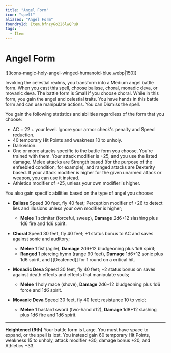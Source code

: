 ```yaml
---
title: "Angel Form"
icon: "spell"
aliases: "Angel Form"
foundryId: Item.bfnzyGo226lwQPuD
tags:
  - Item
---
```


# Angel Form
![[icons-magic-holy-angel-winged-humanoid-blue.webp|150]]

Invoking the celestial realms, you transform into a Medium angel battle form. When you cast this spell, choose balisse, choral, monadic deva, or movanic deva. The battle form is Small if you choose choral. While in this form, you gain the angel and celestial traits. You have hands in this battle form and can use manipulate actions. You can Dismiss the spell.

You gain the following statistics and abilities regardless of the form that you choose:

*   AC = 22 + your level. Ignore your armor check's penalty and Speed reduction.
*   40 temporary Hit Points and weakness 10 to unholy.
*   Darkvision.
*   One or more attacks specific to the battle form you choose. You're trained with them. Your attack modifier is +25, and you use the listed damage. Melee attacks are Strength based (for the purpose of the enfeebled condition, for example), and ranged attacks are Dexterity based. If your attack modifier is higher for the given unarmed attack or weapon, you can use it instead.
*   Athletics modifier of +25, unless your own modifier is higher.

You also gain specific abilities based on the type of angel you choose:

*   **Balisse** Speed 30 feet, fly 40 feet; Perception modifier of +26 to detect lies and illusions unless your own modifier is higher;
    *   **Melee** 1 scimitar (forceful, sweep), **Damage** 2d6+12 slashing plus 1d6 fire and 1d6 spirit.

*   **Choral** Speed 30 feet, fly 40 feet; +1 status bonus to AC and saves against sonic and auditory;
    *   **Melee** 1 fist (agile), **Damage** 2d6+12 bludgeoning plus 1d6 spirit;
    *   **Ranged** 1 piercing hymn (range 90 feet), **Damage** 1d6+12 sonic plus 1d6 spirit, and [[Deafened]] for 1 round on a critical hit.

*   **Monadic Deva** Speed 30 feet, fly 40 feet; +2 status bonus on saves against death effects and effects that manipulate souls;
    *   **Melee** 1 holy mace (shove), **Damage** 2d6+12 bludgeoning plus 1d6 force and 1d6 spirit.

*   **Movanic Deva** Speed 30 feet, fly 40 feet; resistance 10 to void;
    *   **Melee** 1 bastard sword (two-hand d12), **Damage** 1d8+12 slashing plus 1d6 fire and 1d6 spirit.

* * *

**Heightened (9th)** Your battle form is Large. You must have space to expand, or the spell is lost. You instead gain 60 temporary Hit Points, weakness 15 to unholy, attack modifier +30, damage bonus +20, and Athletics +33.
